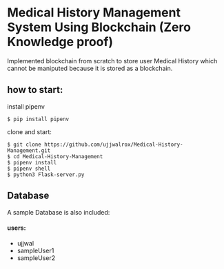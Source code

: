 # Medical History Management System Using Blockchain (Zero Knowledge proof)

Implemented blockchain from scratch to store user Medical History which cannot be maniputed
because it is stored as a blockchain.

## how to start:

install pipenv
```
$ pip install pipenv
```

clone and start:
```
$ git clone https://github.com/ujjwalrox/Medical-History-Management.git
$ cd Medical-History-Management
$ pipenv install
$ pipenv shell
$ python3 Flask-server.py
```

## Database

A sample Database is also included:

#### users:
* ujjwal
* sampleUser1
* sampleUser2



